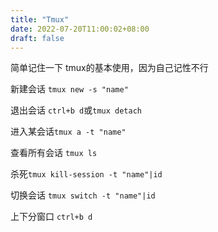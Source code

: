 ```yaml
---
title: "Tmux"
date: 2022-07-20T11:00:02+08:00
draft: false
---
```




简单记住一下 tmux的基本使用，因为自己记性不行

新建会话 `tmux new -s "name"`

退出会话 `ctrl+b d`或`tmux detach`

进入某会话`tmux a -t "name"`

查看所有会话 `tmux ls`

杀死`tmux kill-session -t "name"|id`

切换会话 `tmux switch -t "name"|id`



上下分窗口 `ctrl+b d`
